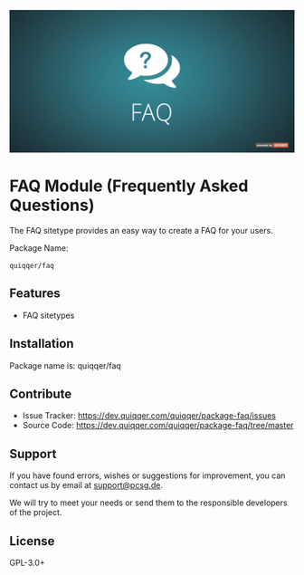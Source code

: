 ![QUIQQER FAQ](bin/images/Readme.jpg)

FAQ Module (Frequently Asked Questions)
========

The FAQ sitetype provides an easy way to create a FAQ for your users.

Package Name:

    quiqqer/faq


Features
--------

- FAQ sitetypes


Installation
------------

Package name is: quiqqer/faq


Contribute
----------

- Issue Tracker: https://dev.quiqqer.com/quiqqer/package-faq/issues
- Source Code: https://dev.quiqqer.com/quiqqer/package-faq/tree/master


Support
-------

If you have found errors, wishes or suggestions for improvement,
you can contact us by email at [support@pcsg.de](mailto:support@pcsg.de).

We will try to meet your needs or send them to the responsible developers
of the project.


License
-------

GPL-3.0+